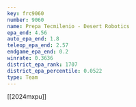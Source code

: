 ```yaml
---
key: frc9060
number: 9060
name: Prepa Tecmilenio - Desert Robotics
epa_end: 4.56
auto_epa_end: 1.8
teleop_epa_end: 2.57
endgame_epa_end: 0.2
winrate: 0.3636
district_epa_rank: 1707
district_epa_percentile: 0.0522
type: Team
---
```

[[2024mxpu]]
